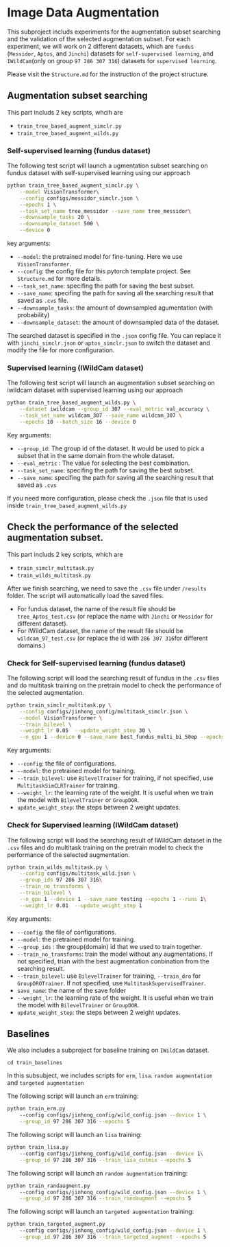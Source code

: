 # Image Data Augmentation

This subproject includs experiments for the augmentation subset searching and the validation of the selected augmentation subset. For each experiment, we will work on 2 different datasets, which are `fundus` (`Messidor`, `Aptos`, and `Jinchi`) datasets for `self-supervised learning`, and `IWildCam`(only on group `97 286 307 316`) datasets for `supervised learning`.

Please visit the `Structure.md` for the instruction of the project structure.

## Augmentation subset searching
This part includs 2 key scripts, whcih are 
- `train_tree_based_augment_simclr.py` 
- `train_tree_based_augment_wilds.py`

### Self-supervised learning (fundus dataset)
The following test script will launch a ugmentation subset searching on fundus dataset with self-supervised learning using our approach

```bash
python train_tree_based_augment_simclr.py \
    --model VisionTransformer\
    --config configs/messidor_simclr.json \
    --epochs 1 \
    --task_set_name tree_messidor --save_name tree_messidor\
    --downsample_tasks 20 \
    --downsample_dataset 500 \
    --device 0
```
key arguments:

- `--model`: the pretrained model for fine-tuning. Here we use `VisionTransformer`.
- `--config`: the config file for this pytorch template project. See `Structure.md` for more details.
- `--task_set_name`: specifing the path for saving the best subset.
- `--save_name`: specifing the path for saving all the searching result that saved as `.cvs` file.
- `--downsample_tasks`: the amount of downsampled agumentation (with probability)
- `--downsample_dataset`: the amount of downsampled data of the dataset. 

The searched dataset is specified in the `.json` config file. You can replace it with `jinchi_simclr.json` or `aptos_simclr.json` to switch the dataset and modify the file for more configuration.

### Supervised learning (IWildCam dataset)
The following test script will launch an augmentation subset searching on iwildcam dataset with supervised learning using our approach

```bash
python train_tree_based_augment_wilds.py \
    --dataset iwildcam --group_id 307 --eval_metric val_accuracy \
    --task_set_name wildcam_307 --save_name wildcam_307 \
    --epochs 10 --batch_size 16 --device 0 
```
Key arguments:
- `--group_id`: The group id of the dataset. It would be used to pick a subset that in the same domain from the whole dataset.
- `--eval_metric` : The value for selecting the best combination.
- `--task_set_name`: specifing the path for saving the best subset.
- `--save_name`: specifing the path for saving all the searching result that saved as `.cvs`

If you need more configuration, please check the `.json` file that is used inside `train_tree_based_augment_wilds.py`

## Check the performance of the selected augmentation subset.
This part includs 2 key scripts, which are
- `train_simclr_multitask.py`
- `train_wilds_multitask.py`

After we finish searching, we need to save the `.csv` file under `/results` folder. The script will automatically load the saved files.

- For fundus dataset, the name of the result file should be `tree_Aptos_test.csv` (or replace the name with `Jinchi` or `Messidor` for different dataset). 
- For IWildCam dataset, the name of the result file should be `wildcam_97_test.csv` (or replace the id with `286 307 316`for different domains.)

### Check for Self-supervised learning (fundus dataset)
The following script will load the searching result of fundus in the `.csv` files and do multitask training on the pretrain model to check the performance of the selected augmentation.

```bash
python train_simclr_multitask.py \
    --config configs/jinhong_config/multitask_simclr.json \
    --model VisionTransformer \
    --train_bilevel \
    --weight_lr 0.05  --update_weight_step 30 \
    --n_gpu 1 --device 0 --save_name best_fundus_multi_bi_50ep --epochs 50
```
Key arguments:
 - `--config`: the file of configurations.
 - `--model`: the pretrained model for training.
 - `--train_bilevel`: use `BilevelTrainer` for training, if not specified, use 
 `MultitaskSimCLRTrainer` for training.
 - `--weight_lr`: the learning rate of the weight. It is useful when we train the model with `BilevelTrainer` or `GroupDOR`.
 - `update_weight_step`: the steps between 2 weight updates.
 

### Check for Supervised learning (IWildCam dataset)
The following script will load the searching result of IWildCam dataset in the `.csv` files and do multitask training on the pretrain model to check the performance of the selected augmentation.

```bash
python train_wilds_multitask.py \
    --config configs/multitask_wild.json \
    --group_ids 97 286 307 316\
    --train_no_transforms \
    --train_bilevel \
    --n_gpu 1 --device 1 --save_name testing --epochs 1 --runs 1\
    --weight_lr 0.01  --update_weight_step 1
```
Key arguments:
 - `--config`: the file of configurations.
 - `--model`: the pretrained model for training.
 - `--group_ids` : the group(domain) id that we used to train together.
 - `--train_no_transforms`: train the model without any augmentations. If not specified, trian with the best augmentation conbination from the searching result.
 - `--train_bilevel`: use `BilevelTrainer` for training, `--train_dro` for `GroupDROTrainer`. If not specified, use `MultitaskSupervisedTrainer`.
 - `save_name`: the name of the save folder
 - `--weight_lr`: the learning rate of the weight. It is useful when we train the model with `BilevelTrainer` or `GroupDOR`.
 - `update_weight_step`: the steps between 2 weight updates.


## Baselines

We also includes a subproject for baseline training on `IWildCam` dataset.

```
cd train_baselines
```
In this subsubject, we includes scripts for `erm`, `lisa`. `random augmentation` and `targeted augmentation`

The following script will launch an `erm` training:

```bash
python train_erm.py 
    --config configs/jinhong_config/wild_config.json --device 1 \
    --group_id 97 286 307 316 --epochs 5
```

The following script will launch an `lisa` training:

```bash
python train_lisa.py 
    --config configs/jinhong_config/wild_config.json --device 1\
    --group_id 97 286 307 316 --train_lisa_cutmix --epochs 5
```
The following script will launch an `random augmentation` training:

```bash
python train_randaugment.py 
    --config configs/jinhong_config/wild_config.json --device 1 \
    --group_id 97 286 307 316 --train_randaugment --epochs 5
```

The following script will launch an `targeted augmentation` training:

```bash
python train_targeted_augment.py 
    --config configs/jinhong_config/wild_config.json --device 1 \
    --group_id 97 286 307 316 --train_targeted_augment --epochs 5
```
